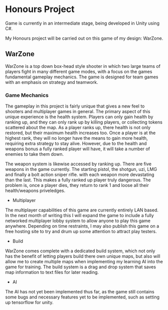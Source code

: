 # Honours Project

Game is currently in an intermediate stage, being developed in Unity using C#. 

My Honours project will be carried out on this game of my design: WarZone.

## WarZone

WarZone is a top down box-head style shooter in which two large teams of players fight in many different game modes, with a focus on the games fundamental gameplay mechanics. 
The game is designed for team games with an emphasis on strategy and teamwork. 

### Game Mechanics

The gameplay in this project is fairly unique that gives a new feel to shooters and multiplayer games in general. The primary aspect of this unique experience is the health system.
Players can only gain health by ranking up, and they can only rank up by killing players, or collecting tokens scattered about the map. As a player ranks up, there health is not only restored,
but their maximum health increases too. Once a player is at the highest rank, they will no longer have the means to gain more health, requiring extra strategy to stay alive. However, due to
the health and weapons bonus a fully ranked player will have, it will take a number of enemies to take them down.

The weapon system is likewise accessed by ranking up. There are five weapons in the game currently. The starting pistol, the shotgun, uzi, LMG and finally a bolt action sniper rifle. with 
each weapon more devastating than the last. This makes a fully ranked up player truly dangerous. The problem is, once a player dies, they return to rank 1 and loose all their health/weapons
priveledges.

- Multiplayer

The multiplayer capabilities of this game are currently entirely LAN based. In the next month of writing this I will expand the game to include a fully networked multiplayer lobby system
to allow anyone to play this game anywhere. Depending on time restraints, I may also publish this game on a free hosting site to try and drum up some attention to attract play testers.


- Build

WarZone comes complete with a dedicated build system, which not only has the benefit of letting players build there own unique maps, but also will allow me to create multiple maps when
implementing my learning AI into the game for training. The build system is a drag and drop system that saves map information to text files for later reading.

- AI

The AI has not yet been implemented thus far, as the game still contains some bugs and necessary features yet to be implemented, such as setting up tensorflow for unity.